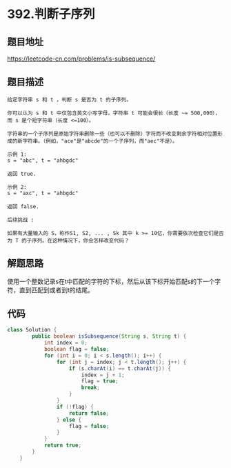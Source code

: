 # 392.判断子序列

## 题目地址

<https://leetcode-cn.com/problems/is-subsequence/>

## 题目描述

    给定字符串 s 和 t ，判断 s 是否为 t 的子序列。

    你可以认为 s 和 t 中仅包含英文小写字母。字符串 t 可能会很长（长度 ~= 500,000），而 s 是个短字符串（长度 <=100）。

    字符串的一个子序列是原始字符串删除一些（也可以不删除）字符而不改变剩余字符相对位置形成的新字符串。（例如，"ace"是"abcde"的一个子序列，而"aec"不是）。

    示例 1:
    s = "abc", t = "ahbgdc"

    返回 true.

    示例 2:
    s = "axc", t = "ahbgdc"

    返回 false.

    后续挑战 :

    如果有大量输入的 S，称作S1, S2, ... , Sk 其中 k >= 10亿，你需要依次检查它们是否为 T 的子序列。在这种情况下，你会怎样改变代码？

## 解题思路

使用一个整数记录s在t中匹配的字符的下标，然后从该下标开始匹配s的下一个字符，直到匹配到或者到t的结尾。

## 代码

```java
class Solution {
        public boolean isSubsequence(String s, String t) {
            int index = 0;
            boolean flag = false;
            for (int i = 0; i < s.length(); i++) {
                for (int j = index; j < t.length(); j++) {
                    if (s.charAt(i) == t.charAt(j)) {
                        index = j + 1;
                        flag = true;
                        break;
                    }
                }
                if (!flag) {
                    return false;
                } else {
                    flag = false;
                }
            }
            return true;
        }
    }
```
